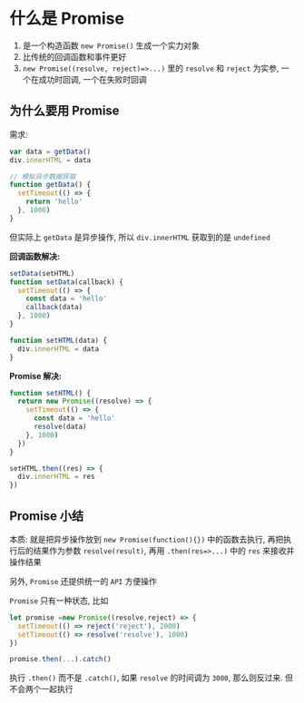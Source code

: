 # 什么是 Promise

1. 是一个构造函数 `new Promise()` 生成一个实力对象
2. 比传统的回调函数和事件更好
3. `new Promise((resolve, reject)=>...)` 里的 `resolve` 和 `reject` 为实参, 一个在成功时回调, 一个在失败时回调

## 为什么要用 Promise

需求:

```js
var data = getData()
div.innerHTML = data

// 模拟异步数据获取
function getData() {
  setTimeout(() => {
    return 'hello'
  }, 1000)
}
```

但实际上 `getData` 是异步操作, 所以 `div.innerHTML` 获取到的是 `undefined`

**回调函数解决:**

```js
setData(setHTML)
function setData(callback) {
  setTimeout(() => {
    const data = 'hello'
    callback(data)
  }, 1000)
}

function setHTML(data) {
  div.innerHTML = data
}
```

**Promise 解决:**

```js
function setHTML() {
  return new Promise((resolve) => {
    setTimeout(() => {
      const data = 'hello'
      resolve(data)
    }, 1000)
  })
}

setHTML.then((res) => {
  div.innerHTML = res
})
```

## Promise 小结

本质: 就是把异步操作放到 `new Promise(function(){})` 中的函数去执行, 再把执行后的结果作为参数 `resolve(result)`, 再用 `.then(res=>...)` 中的 `res` 来接收并操作结果

另外, `Promise` 还提供统一的 `API` 方便操作

`Promise` 只有一种状态, 比如

```js
let promise =new Promise((resolve,reject) => {
  setTimeout(() => reject('reject'), 2000)
  setTimeout(() => resolve('resolve'), 1000)
})

promise.then(...).catch()
```

执行 `.then()` 而不是 `.catch()`, 如果 `resolve` 的时间调为 `3000`, 那么则反过来. 但不会两个一起执行
